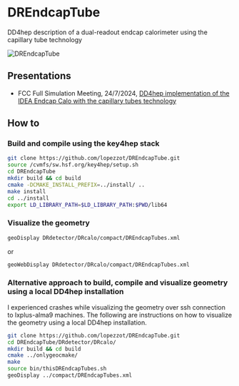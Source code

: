 # DREndcapTube
DD4hep description of a dual-readout endcap calorimeter using the capillary tube technology

![DREndcapTube](https://github.com/user-attachments/assets/f1acdfd0-afd3-4279-b557-055692a43477)

## Presentations
- FCC Full Simulation Meeting, 24/7/2024, [DD4hep implementation of the IDEA Endcap Calo with the capillary tubes technology](https://indico.cern.ch/event/1439207/contributions/6056623/attachments/2903299/5092292/lopezzot_fccsim_2472024.pdf)

## How to
### Build and compile using the key4hep stack
```sh
git clone https://github.com/lopezzot/DREndcapTube.git
source /cvmfs/sw.hsf.org/key4hep/setup.sh
cd DREndcapTube
mkdir build && cd build
cmake -DCMAKE_INSTALL_PREFIX=../install/ ..
make install
cd ../install
export LD_LIBRARY_PATH=$LD_LIBRARY_PATH:$PWD/lib64
```

### Visualize the geometry
```sh
geoDisplay DRdetector/DRcalo/compact/DREndcapTubes.xml
```
or
```sh
geoWebDisplay DRdetector/DRcalo/compact/DREndcapTubes.xml
```

### Alternative approach to build, compile and visualize geometry using a local DD4hep installation
I experienced crashes while visualizing the geometry over ssh connection to lxplus-alma9 machines.
The following are instructions on how to visualize the geometry using a local DD4hep installation.
```sh
git clone https://github.com/lopezzot/DREndcapTube.git
cd DREndcapTube/DRdetector/DRcalo/
mkdir build && cd build
cmake ../onlygeocmake/
make
source bin/thisDREndcapTubes.sh
geoDisplay ../compact/DREndcapTubes.xml
```
